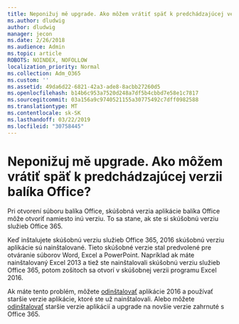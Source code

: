 ```yaml
---
title: Neponižuj mě upgrade. Ako môžem vrátiť späť k predchádzajúcej verzii balíka Office?
ms.author: dludwig
author: dludwig
manager: jecon
ms.date: 2/26/2018
ms.audience: Admin
ms.topic: article
ROBOTS: NOINDEX, NOFOLLOW
localization_priority: Normal
ms.collection: Adm_O365
ms.custom: ''
ms.assetid: 49da6d22-6821-42a3-ade8-8acbb27260d5
ms.openlocfilehash: b14b6c953a7520d248a7df5b4cbbd7e58e1c7817
ms.sourcegitcommit: 03a156a9c9740521155a30775492c7dff0982588
ms.translationtype: MT
ms.contentlocale: sk-SK
ms.lasthandoff: 03/22/2019
ms.locfileid: "30758445"
---
```

# <a name="dont-force-me-to-upgrade-how-do-i-go-back-to-the-previous-office-version"></a>Neponižuj mě upgrade. Ako môžem vrátiť späť k predchádzajúcej verzii balíka Office?

Pri otvorení súboru balíka Office, skúšobná verzia aplikácie balíka Office môže otvoriť namiesto inú verziu. To sa stane, ak ste si skúšobnú verziu služieb Office 365. 
  
Keď inštalujete skúšobnú verziu služieb Office 365, 2016 skúšobnú verziu aplikácie sú nainštalované. Tieto skúšobné verzie stal predvolené pre otváranie súborov Word, Excel a PowerPoint. Napríklad ak máte nainštalovaný Excel 2013 a tiež ste nainštalovali skúšobnú verziu služieb Office 365, potom zošitoch sa otvorí v skúšobnej verzii programu Excel 2016. 
  
Ak máte tento problém, môžete [odinštalovať](https://support.office.com/article/9dd49b83-264a-477a-8fcc-2fdf5dbf61d8.aspx) aplikácie 2016 a používať staršie verzie aplikácie, ktoré ste už nainštalovali. Alebo môžete [odinštalovať](https://support.office.com/article/9dd49b83-264a-477a-8fcc-2fdf5dbf61d8.aspx) staršie verzie aplikácií a upgrade na novšie verzie zahrnuté s Office 365. 
  

